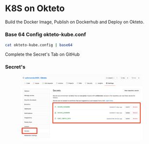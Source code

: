 # K8S on Okteto

Build the Docker Image, Publish on Dockerhub and Deploy on Okteto.

### Base 64 Config okteto-kube.conf

```bash
cat okteto-kube.config | base64
```
Complete the Secret's Tab on GitHub

### Secret's

<p align="center">
<img src="screenshots/Okteto.jpg" width="400" >
</p>